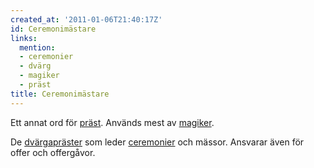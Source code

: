 ```yaml
---
created_at: '2011-01-06T21:40:17Z'
id: Ceremonimästare
links:
  mention:
  - ceremonier
  - dvärg
  - magiker
  - präst
title: Ceremonimästare
---
```


Ett annat ord för [präst]. Används mest av [magiker].

De [dvärgapräster] som leder [ceremonier] och mässor. Ansvarar även för offer och offergåvor.

  [präst]: präst
  [magiker]: magiker
  [dvärgapräster]: dvärg
  [ceremonier]: ceremonier
